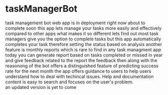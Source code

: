# taskManagerBot
task management bot web app
is in deployment right now about to complete soon
this app lets manage your tasks more easily and effectively compared to other apps what makes it so different lets find out
most task managers give you the option to complete tasks but this app automatically completes your task therefore setting the status based on analysis
another feature is monthly reports which is rare to find in any task managment app today you can generate report based on tasks completed or missed in year and give feedback related to the report
the feedback then along with the reasonong of the bot offers a distinguished feature of predicting success rate for the next month
the app offers guidance to users to help users understand how to deal with techincal issues. Help and documentation content is easy to search and focuses on the user's problem. 
<br>an updated version is yet to come
